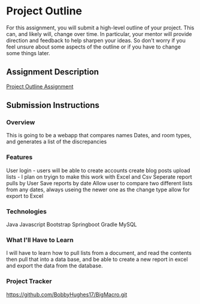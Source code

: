# Project Outline
For this assignment, you will submit a high-level outline of your project. This can, and likely will, change over time. In particular, your mentor will provide direction and feedback to help sharpen your ideas. So don't worry if you feel unsure about some aspects of the outline or if you have to change some things later.

## Assignment Description
[Project Outline Assignment](https://education.launchcode.org/liftoff/modules/assignments/project-outline)

## Submission Instructions

### Overview
This is going to be a webapp that compares names Dates, and room types, and generates a list of the discrepancies 
### Features
User login - users will be able to create accounts create blog posts
upload lists - I plan on tryign to make this work with Excel and Csv
Seperate report pulls by User
Save reports by date
Allow user to compare two different lists from any dates, always useing the newer one as the change type
allow for export to Excel
### Technologies
Java
Javascript
Bootstrap
Springboot
Gradle
MySQL
### What I'll Have to Learn
I will have to learn how to pull lists from a document, and read the contents then pull that into a data base, and be able to create a new report in excel and export the data from the database.
### Project Tracker
https://github.com/BobbyHughes17/BigMacro.git
